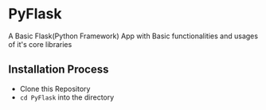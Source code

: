 # PyFlask

A Basic Flask(Python Framework) App with Basic functionalities and usages of it's core libraries

## Installation Process
- Clone this Repository
- <code>cd PyFlask</code> into the directory